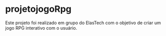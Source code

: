 # projetojogoRpg
Este projeto foi realizado em grupo do ElasTech com o objetivo de criar um jogo RPG interativo com o usuário.
